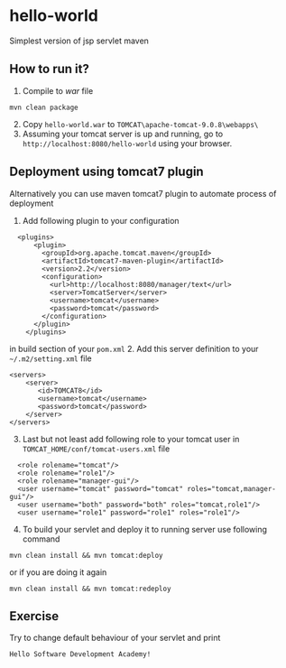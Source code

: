 # hello-world 
Simplest version of jsp servlet maven

## How to run it?

1. Compile to *war* file
```
mvn clean package
```
2. Copy `hello-world.war` to `TOMCAT\apache-tomcat-9.0.8\webapps\`
3. Assuming your tomcat server is up and running, go to `http://localhost:8080/hello-world` using your browser.

## Deployment using tomcat7 plugin
Alternatively you can use maven tomcat7 plugin to automate process of deployment
1. Add following plugin to your configuration
```
  <plugins>
      <plugin>
        <groupId>org.apache.tomcat.maven</groupId>
        <artifactId>tomcat7-maven-plugin</artifactId>
        <version>2.2</version>
        <configuration>
          <url>http://localhost:8080/manager/text</url>
          <server>TomcatServer</server>
          <username>tomcat</username>
          <password>tomcat</password>
        </configuration>
      </plugin>
    </plugins>
```
in build section of your `pom.xml`
2. Add this server definition to your `~/.m2/setting.xml` file
```
<servers>  
    <server>
       <id>TOMCAT8</id>
       <username>tomcat</username>
       <password>tomcat</password>
    </server>
</servers> 
```
3. Last but not least add following role to your tomcat user in `TOMCAT_HOME/conf/tomcat-users.xml` file
```
  <role rolename="tomcat"/>
  <role rolename="role1"/>
  <role rolename="manager-gui"/>
  <user username="tomcat" password="tomcat" roles="tomcat,manager-gui"/>
  <user username="both" password="both" roles="tomcat,role1"/>
  <user username="role1" password="role1" roles="role1"/>
```
4. To build your servlet and deploy it to running server use following command
```
mvn clean install && mvn tomcat:deploy
```
or if you are doing it again
```
mvn clean install && mvn tomcat:redeploy
```

## Exercise

Try to change default behaviour of your servlet and print 
```
Hello Software Development Academy!
```
